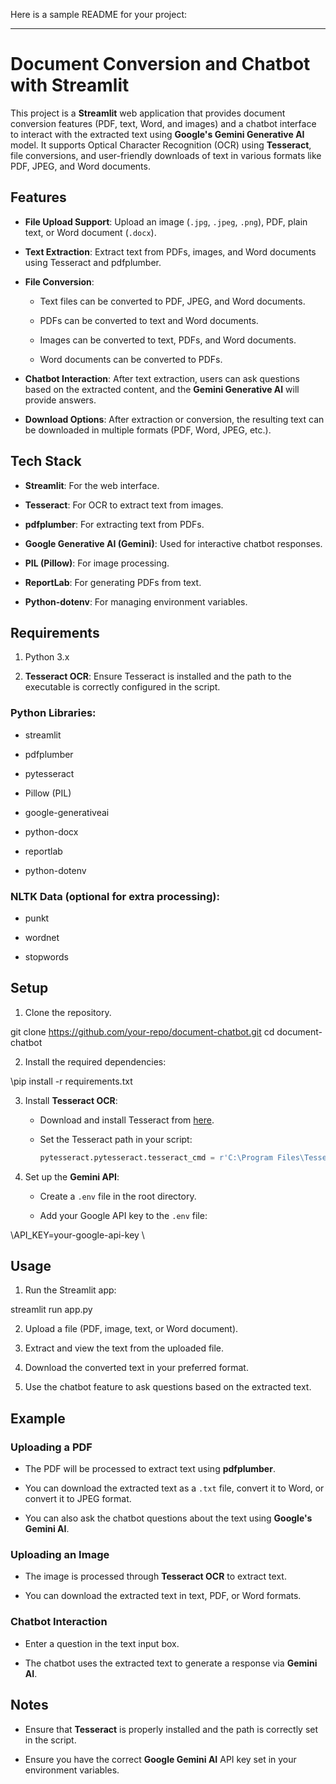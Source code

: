 Here is a sample README for your project:

---

# Document Conversion and Chatbot with Streamlit

This project is a **Streamlit** web application that provides document conversion features (PDF, text, Word, and images) and a chatbot interface to interact with the extracted text
using **Google's Gemini Generative AI** model. It supports Optical Character Recognition (OCR) using **Tesseract**, file conversions, and user-friendly downloads of text in various 
formats like PDF, JPEG, and Word documents.

## Features

- **File Upload Support**: Upload an image (`.jpg`, `.jpeg`, `.png`), PDF, plain text, or Word document (`.docx`).

- **Text Extraction**: Extract text from PDFs, images, and Word documents using Tesseract and pdfplumber.

- **File Conversion**:

  - Text files can be converted to PDF, JPEG, and Word documents.

  - PDFs can be converted to text and Word documents.

  - Images can be converted to text, PDFs, and Word documents.

  - Word documents can be converted to PDFs.

- **Chatbot Interaction**: After text extraction, users can ask questions based on the extracted content, and the **Gemini Generative AI** will provide answers.

- **Download Options**: After extraction or conversion, the resulting text can be downloaded in multiple formats (PDF, Word, JPEG, etc.).

## Tech Stack

- **Streamlit**: For the web interface.

- **Tesseract**: For OCR to extract text from images.

- **pdfplumber**: For extracting text from PDFs.

- **Google Generative AI (Gemini)**: Used for interactive chatbot responses.

- **PIL (Pillow)**: For image processing.

- **ReportLab**: For generating PDFs from text.

- **Python-dotenv**: For managing environment variables.


## Requirements

1. Python 3.x

2. **Tesseract OCR**: Ensure Tesseract is installed and the path to the executable is correctly configured in the script.

### Python Libraries:

- streamlit

- pdfplumber

- pytesseract

- Pillow (PIL)

- google-generativeai

- python-docx

- reportlab

- python-dotenv

### NLTK Data (optional for extra processing):

- punkt

- wordnet

- stopwords

## Setup

1. Clone the repository.

git clone https://github.com/your-repo/document-chatbot.git
cd document-chatbot


2. Install the required dependencies:

\pip install -r requirements.txt

3. Install **Tesseract OCR**:

   - Download and install Tesseract from [here](https://github.com/tesseract-ocr/tesseract).

   - Set the Tesseract path in your script:

     ```python
     pytesseract.pytesseract.tesseract_cmd = r'C:\Program Files\Tesseract-OCR\tesseract.exe'
     ```

4. Set up the **Gemini API**:

   - Create a `.env` file in the root directory.

   - Add your Google API key to the `.env` file:

\API_KEY=your-google-api-key
\

## Usage

1. Run the Streamlit app:

streamlit run app.py

2. Upload a file (PDF, image, text, or Word document).

3. Extract and view the text from the uploaded file.

4. Download the converted text in your preferred format.

5. Use the chatbot feature to ask questions based on the extracted text.

## Example

### Uploading a PDF

- The PDF will be processed to extract text using **pdfplumber**.

- You can download the extracted text as a `.txt` file, convert it to Word, or convert it to JPEG format.

- You can also ask the chatbot questions about the text using **Google's Gemini AI**.

### Uploading an Image

- The image is processed through **Tesseract OCR** to extract text.

- You can download the extracted text in text, PDF, or Word formats.

### Chatbot Interaction

- Enter a question in the text input box.

- The chatbot uses the extracted text to generate a response via **Gemini AI**.

## Notes

- Ensure that **Tesseract** is properly installed and the path is correctly set in the script.

- Ensure you have the correct **Google Gemini AI** API key set in your environment variables.

